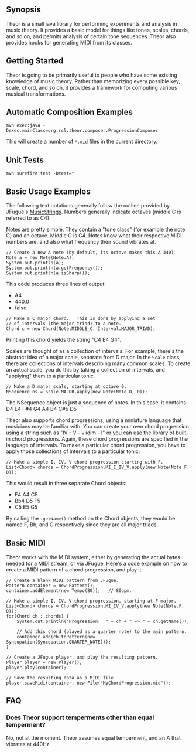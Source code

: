 ## Synopsis

Theor is a small java library for performing experiments and analysis in 
music theory.  It provides a basic model for things like tones, scales, chords,
and so on, and permits analysis of certain tone sequences.  Theor also provides
hooks for generating MIDI from its classes.

## Getting Started

Theor is going to be primarily useful to people who have some existing knowledge of music theory.
Rather than memorizing every possible key, scale, chord, and so on, it provides a framework for
computing various musical transformations.

## Automatic Composition Examples

```
mvn exec:java -Dexec.mainClass=org.rcl.theor.composer.ProgressionComposer
```

This will create a number of `*.mid` files in the current directory.

## Unit Tests

`mvn surefire:test -Dtest=*`

## Basic Usage Examples

The following text notations generally follow the outline provided by JFugue's [MusicStrings](http://jfugue.org/jfugue-chapter2.pdf).
Numbers generally indicate octaves (middle C is referred to as C4).

Notes are pretty simple.  They contain a "tone class" (for example the note C) and an octave.  Middle C is C4.  Notes know what their 
respective MIDI numbers are, and also what frequency their sound vibrates at.

```
// Create a new A note (by default, its octave makes this A 440)
Note a = new Note(Note.A);
System.out.println(a);
System.out.println(a.getFrequency());
System.out.println(a.isSharp());
```

This code produces three lines of output:
* A4
* 440.0
* false

```
// Make a C major chord.   This is done by applying a set 
// of intervals (the major triad) to a note.
Chord c = new Chord(Note.MIDDLE_C, Interval.MAJOR_TRIAD);
```
   
Printing this chord yields the string "C4 E4 G4".

Scales are thought of as a collection of intervals.  For example, there's the abstract idea of a major scale, separate from 
D major.  In the `Scale` class, there are collections of intervals describing many common scales.  To create an actual scale,
you do this by taking a collection of intervals, and "applying" them to a particular tonic.  

```
// Make a D major scale, starting at octave 0.
NSequence ns = Scale.MAJOR.apply(new Note(Note.D, 0));
```
   
The NSequence object is just a sequence of notes.  In this case, it contains D4 E4 F#4 G4 A4 B4 C#5 D5

Theor also supports chord progressions, using a miniature language that musicians may be familiar with.  You 
can create your own chord progression using a string such as "IV - V - viidim - I" or you can use the library
of built-in chord progressions.  Again, these chord progressions are specified in the language of intervals.
To make a particular chord progression, you have to apply those collections of intervals to a particular tonic.

```
// Make a simple I, IV, V chord progression starting with F.
List<Chord> chords = ChordProgression.MI_I_IV_V.apply(new Note(Note.F, 0));
```   

This would result in three separate Chord objects:
* F4 A4 C5 
* Bb4 D5 F5 
* C5 E5 G5

By calling the `.getName()` method on the Chord objects, they would be named F, Bb, and C respectively since they are all major triads.

## Basic MIDI

Theor works with the MIDI system, either by generating the actual bytes needed for a MIDI stream, or via JFugue.  Here's a code example
on how to create a MIDI pattern of a chord progression, and play it:

```
// Create a blank MIDI pattern from JFugue.
Pattern container = new Pattern();
container.addElement(new Tempo(80));   // 80bpm.
				
// Make a simple I, IV, V chord progression, starting at F major.
List<Chord> chords = ChordProgression.MI_IV_V.apply(new Note(Note.F, 0));
for(Chord ch : chords) { 
	System.out.println("Progression:  " + ch + " => " + ch.getName());
			
	// Add this chord (played as a quarter note) to the main pattern.
	container.add(ch.toPattern(new Syncopation(Syncopation.QUARTER_NOTE)));
}
		
// Create a JFugue player, and play the resulting pattern.
Player player = new Player();
player.play(container);
		
// Save the resulting data as a MIDI file
player.saveMidi(container, new File("MyChordProgression.mid"));
```		

## FAQ

### Does Theor support temperments other than equal temperment?

No, not at the moment.  Theor assumes equal temperment, and an A that vibrates at 440Hz. 